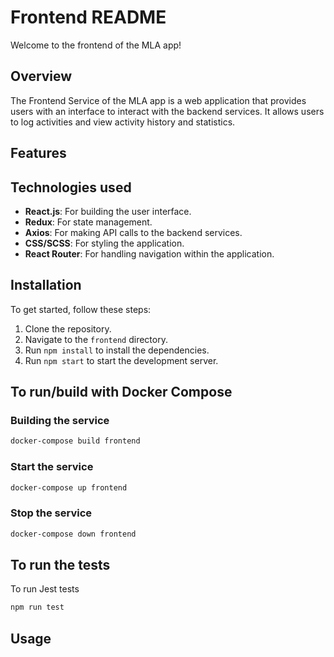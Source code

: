 # Frontend README

Welcome to the frontend of the MLA app!

## Overview

The Frontend Service of the MLA app is a web application that provides users with an interface to interact with the backend services. It allows users to log activities and view activity history and statistics.

## Features

## Technologies used

- **React.js**: For building the user interface.
- **Redux**: For state management.
- **Axios**: For making API calls to the backend services.
- **CSS/SCSS**: For styling the application.
- **React Router**: For handling navigation within the application.

## Installation

To get started, follow these steps:

1. Clone the repository.
2. Navigate to the `frontend` directory.
3. Run `npm install` to install the dependencies.
4. Run `npm start` to start the development server.

## To run/build with Docker Compose

### Building the service

```sh
docker-compose build frontend
```

### Start the service

```sh
docker-compose up frontend
```

### Stop the service

```sh
docker-compose down frontend
```

## To run the tests

To run Jest tests

```sh
npm run test
```

## Usage
